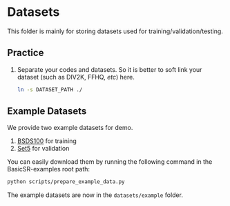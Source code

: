 # Datasets

This folder is mainly for storing datasets used for training/validation/testing.

## Practice

1. Separate your codes and datasets. So it is better to soft link your dataset (such as DIV2K, FFHQ, *etc*) here.
    ```bash
    ln -s DATASET_PATH ./
    ```

## Example Datasets

We provide two example datasets for demo.

1. [BSDS100](https://github.com/xinntao/BasicSR-examples/releases/download/0.0.0/BSDS100.zip) for training
1. [Set5](https://github.com/xinntao/BasicSR-examples/releases/download/0.0.0/Set5.zip) for validation

You can easily download them by running the following command in the BasicSR-examples root path:

```bash
python scripts/prepare_example_data.py
```

The example datasets are now in the `datasets/example` folder.
